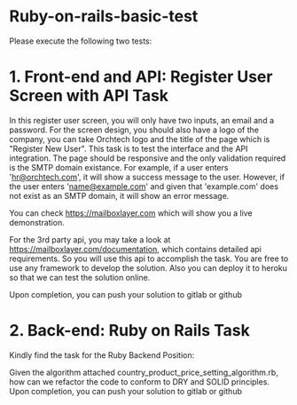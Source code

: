 # Ruby-on-rails-basic-test

Please execute the following two tests: 

# 1. Front-end and API: Register User Screen with API Task

In this register user screen, you will only have two inputs, an email and a password.  For the screen design, you should also have a logo of the company, you can take Orchtech logo and the title of the page which is "Register New User".  This task is to test the interface and the API integration.  The page should be responsive and the only validation required is the SMTP domain existance.  For example, if a user enters 'hr@orchtech.com', it will show a success message to the user.  However, if the user enters 'name@example.com' and given that 'example.com' does not exist as an SMTP domain, it will show an error message.

You can check https://mailboxlayer.com which will show you a live demonstration.

For the 3rd party api, you may take a look at https://mailboxlayer.com/documentation, which contains detailed api requirements. So you will use this api to accomplish the task. You are free to use any framework to develop the solution. Also you can deploy it to heroku so that we can test the solution online. 

Upon completion, you can push your solution to gitlab or github

# 2. Back-end: Ruby on Rails Task
Kindly find the task for the Ruby Backend Position:

Given the algorithm attached country_product_price_setting_algorithm.rb, how can we refactor the code to conform to DRY and SOLID principles.
Upon completion, you can push your solution to gitlab or github
